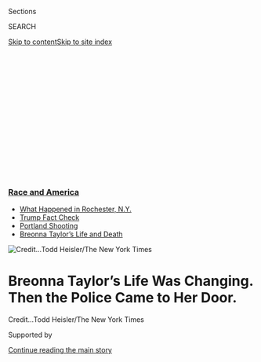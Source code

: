 <div id="app">

<div>

<div>

<div>

<div class="NYTAppHideMasthead css-ikk3s8 e1suatyy0">

<div class="section css-133zg39 e1suatyy2">

<div class="css-eph4ug er09x8g0">

<div class="css-6n7j50">

</div>

<span class="css-1dv1kvn">Sections</span>

<div class="css-10488qs">

<span class="css-1dv1kvn">SEARCH</span>

</div>

[Skip to content](#site-content)[Skip to site
index](#site-index)

</div>

<div class="css-10698na e1huz5gh0">

</div>

</div>

</div>

</div>

<div data-aria-hidden="false">

<div id="site-content" data-role="main">

<div>

<div class="css-1aor85t" style="opacity:0.000000001;z-index:-1;visibility:hidden">

<div class="css-1hqnpie">

<div class="css-epjblv">

<span class="css-17xtcya">[U.S.](/section/us)</span><span class="css-x15j1o">|</span><span class="css-fwqvlz">Breonna
Taylor’s Life Was Changing. Then the Police Came to Her
Door.</span>

</div>

<div class="css-k008qs">

<div class="css-1iwv8en">

<span class="css-18z7m18"></span>

<div>

</div>

</div>

<span class="css-1n6z4y">https://nyti.ms/2DalZBV</span>

<div class="css-1705lsu">

<div class="css-4xjgmj">

<div class="css-4skfbu" data-role="toolbar" data-aria-label="Social Media Share buttons, Save button, and Comments Panel with current comment count" data-testid="share-tools">

  - 
  - 
  - 
  - 
    
    <div class="css-6n7j50">
    
    </div>

  - 
  - 

</div>

</div>

</div>

</div>

</div>

</div>

<div class="css-11qgg8s">

<div class="css-l9svim">

### [<span class="css-pa1jbp"><span class="css-1rxm0ex">Race and</span><span class="css-1rxm0ex"> America</span></span>](https://www.nytimes3xbfgragh.onion/news-event/george-floyd-protests-minneapolis-new-york-los-angeles?name=styln-george-floyd&region=TOP_BANNER&block=storyline_menu_recirc&action=click&pgtype=Article&impression_id=d32e8a40-f28b-11ea-9053-47b0a289f4a9&variant=undefined)

  - <span class="css-ousu42">[What Happened in Rochester,
    N.Y.](https://www.nytimes3xbfgragh.onion/2020/09/04/nyregion/rochester-police-daniel-prude.html?name=styln-george-floyd&region=TOP_BANNER&block=storyline_menu_recirc&action=click&pgtype=Article&impression_id=d32eb150-f28b-11ea-9053-47b0a289f4a9&variant=undefined)</span>
  - <span class="css-ousu42">[Trump Fact
    Check](https://www.nytimes3xbfgragh.onion/2020/09/01/us/politics/trump-fact-check-protests.html?name=styln-george-floyd&region=TOP_BANNER&block=storyline_menu_recirc&action=click&pgtype=Article&impression_id=d32eb151-f28b-11ea-9053-47b0a289f4a9&variant=undefined)</span>
  - <span class="css-ousu42">[Portland
    Shooting](https://www.nytimes3xbfgragh.onion/2020/08/30/us/portland-shooting-explained.html?name=styln-george-floyd&region=TOP_BANNER&block=storyline_menu_recirc&action=click&pgtype=Article&impression_id=d32eb152-f28b-11ea-9053-47b0a289f4a9&variant=undefined)</span>
  - <span class="css-ousu42">[Breonna Taylor’s Life and
    Death](https://www.nytimes3xbfgragh.onion/2020/08/30/us/breonna-taylor-police-killing.html?name=styln-george-floyd&region=TOP_BANNER&block=storyline_menu_recirc&action=click&pgtype=Article&impression_id=d32eb153-f28b-11ea-9053-47b0a289f4a9&variant=undefined)</span>

</div>

</div>

<div id="fullBleedHeaderContent">

<div class="css-9fsmc8">

![<span class="css-cnj6d5 e1z0qqy90" itemprop="copyrightHolder"><span class="css-1ly73wi e1tej78p0">Credit...</span><span><span>Todd
Heisler/The New York
Times</span></span></span>](https://static01.graylady3jvrrxbe.onion/images/2020/08/27/multimedia/00breonna-mural-2/merlin_173282028_07b6e928-6e8b-4cc0-9015-69d648a65c39-articleLarge.jpg?quality=75&auto=webp&disable=upscale)

</div>

<div class="css-1aqq9tq">

<div class="css-1vkm6nb ehdk2mb0">

# Breonna Taylor’s Life Was Changing. Then the Police Came to Her Door.

</div>

</div>

<div class="css-nwzfg5 e1gnum310">

<span class="css-1f9pvn2 us"></span><span class="css-cnj6d5 e1z0qqy90" itemprop="copyrightHolder"><span class="css-1ly73wi e1tej78p0">Credit...</span><span><span>Todd
Heisler/The New York Times</span></span></span>

</div>

<div id="sponsor-wrapper" class="css-1hyfx7x">

<div id="sponsor-slug" class="css-19vbshk">

Supported by

</div>

[Continue reading the main
story](#after-sponsor)

<div id="sponsor" class="ad sponsor-wrapper" style="text-align:center;height:100%;display:block">

</div>

<div id="after-sponsor">

</div>

</div>

<div class="css-1wx1auc e1gnum311">

</div>

</div>

<div class="section meteredContent css-1r7ky0e" name="articleBody" itemprop="articleBody">

<div class="css-1fanzo5 StoryBodyCompanionColumn">

<div class="css-53u6y8">

An ex-boyfriend’s run-ins with the law entangled her even as she tried
to move on. Interviews, documents and jailhouse recordings help explain
how she landed in the middle of a deadly drug raid.

<div class="css-1wlr991">

<div class="css-18e8msd">

<div class="css-2ja7y1 epjyd6m0">

<div class="css-1baulvz">

By <span class="css-1baulvz last-byline" itemprop="name">Rukmini
Callimachi</span>

</div>

</div>

</div>

</div>

-----

</div>

</div>

<div id="breonna-styles" class="section interactive-content interactive-size-scoop css-1fwl6kh" data-id="100000007309170">

<div class="css-17ih8de interactive-body" data-sourceid="100000007309170">

</div>

</div>

<div class="css-1fanzo5 StoryBodyCompanionColumn">

<div class="css-53u6y8">

LOUISVILLE, Ky. — [Breonna
Taylor](https://www.nytimes3xbfgragh.onion/article/breonna-taylor-police.html)
had just done four overnight shifts at the hospital where she worked as
an emergency room technician. To let off some steam, she and her
boyfriend, Kenneth Walker, planned a date night: dinner at a steakhouse,
followed by a movie in bed.

Usually, they headed to his apartment, where he lived alone and she had
left a toothbrush and a flat iron. But that night, they went to the
small unit she shared with her younger sister, who was away on a trip.
It was dark when the couple pulled into the parking lot, then closed the
door to Apartment 4 behind them.

This was the year of big plans for the 26-year-old: Her home was
brimming with the Post-it notes and envelopes on which she wrote her
goals. She had just bought a new car. Next on the list: buying her own
home. And trying to have a baby with Mr. Walker. They had already chosen
a name.

</div>

</div>

<div class="css-1fanzo5 StoryBodyCompanionColumn">

<div class="css-53u6y8">

She fell asleep next to him just after midnight on March 13, the movie
still playing. “The last thing she said was, ‘Turn off the TV,’” he said
in an
interview.

</div>

</div>

<div>

</div>

![<span class="css-cch8ym"><span class="css-1dv1kvn">Credit</span><span class="css-cnj6d5 e1z0qqy90" itemprop="copyrightHolder"><span class="css-1ly73wi e1tej78p0">Credit...</span><span>Erik
Branch for The New York Times/Painting by Jaylin Stewart/Mural by
Braylyn "Resko"
Stewart.</span></span></span>](https://static01.graylady3jvrrxbe.onion/images/2020/09/04/universal/04nytp-breonnapic/04nytp-breonnapic-videoSixteenByNineJumbo1600-v5.jpg)

<div class="css-1fanzo5 StoryBodyCompanionColumn">

<div class="css-53u6y8">

From the parking lot, undercover officers surveilling Ms. Taylor’s
apartment before a drug raid saw only the blue glow of the television.

When they punched in the door with a battering ram, Mr. Walker, fearing
an intruder, reached for his gun and let off one shot, wounding an
officer. He and another officer returned fire, while a third began
blindly shooting through Ms. Taylor’s window and patio door. Bullets
ripped through nearly every room in her apartment, then into two
adjoining ones. They sliced through a soap dish, a chair and a table and
shattered a sliding-glass door.

Ms. Taylor, struck five times, bled out on the floor.

Breonna Taylor has since become an icon, her silhouette a symbol of
police violence and racial injustice. Michelle Obama and [Kamala
Harris](https://www.courier-journal.com/story/news/local/breonna-taylor/2020/08/19/dnc-2020-hillary-clinton-name-drops-breonna-taylor-george-floyd/5613797002/)
spoke her name during their speeches at the Democratic convention. Oprah
Winfrey ceded the [cover of her
magazine](https://www.npr.org/2020/08/01/898099594/oprahs-o-magazine-honors-breonna-taylor-in-historic-cover)
for the first time to feature the young Black woman, and paid for
billboards with her image across Louisville. [Beyoncé called
for](https://www.beyonce.com/image/letter-to-attorney-general-daniel-cameron/)
the three white officers who opened fire to be criminally charged.
N.B.A. stars including LeBron James devoted [postgame
interviews](https://www.cnn.com/2020/07/24/us/nba-breonna-taylor-spt-trnd/index.html)
to keeping her name in the news.

</div>

</div>

<div class="css-1fanzo5 StoryBodyCompanionColumn">

<div class="css-53u6y8">

In Louisville, demonstrators have led nightly protests downtown, where
most government buildings and many businesses are now boarded up. As
outrage mounted, the city fired one of the officers, pushed out the
police chief and passed “Breonna’s Law,” banning “no-knock” warrants,
which allow the police to burst into people’s homes without warning.
Protesters say that is not enough.

Nearly six months after Ms. Taylor’s killing**,** the story of what
happened that night — and what came before and after — remains largely
untold. Unlike the death of George Floyd, which was captured on video as
a white police officer in Minneapolis knelt on his neck, Ms. Taylor’s
final moments remain **** in shadow because no such footage exists.

But a clearer picture of Ms. Taylor’s death and life, of the person
behind the cause, emerged from dozens of interviews with public
officials and people who knew her, as well as a review of over 1,500
pages **** of police records, including evidence logs, transcripts of
jailhouse recordings and surveillance photos. The Louisville Metro
Police Department, **** citing a pending investigation, declined to
answer simple questions about the case or make anyone available for
interviews.

The daughter of a teenage mother and **** a man who has been
incarcerated since she was a child, Ms. Taylor attended college, trained
as an E.M.T. and hoped to become a nurse. But along the way, she
developed a yearslong relationship with a twice-convicted drug dealer
whose trail led the police to her door that fateful
night.

</div>

</div>

<div class="css-a7yk8a e73j0it0">

<div class="css-1xdhyk6 erfvjey0">

<span class="css-1ly73wi e1tej78p0">Image</span>

<div class="css-zjzyr8">

<div data-testid="lazyimage-container" style="height:515.5555555555555px">

</div>

</div>

</div>

<span class="css-16f3y1r e13ogyst0" data-aria-hidden="true">The door to
Breonna Taylor’s home in Louisville, Ky., after it was struck with a
battering
ram.</span><span class="css-cnj6d5 e1z0qqy90" itemprop="copyrightHolder"><span class="css-1ly73wi e1tej78p0">Credit...</span><span>via
Aguiar Law
Firm</span></span>

<div class="css-1xdhyk6 erfvjey0">

<span class="css-1ly73wi e1tej78p0">Image</span>

<div class="css-zjzyr8">

<div data-testid="lazyimage-container" style="height:515.5555555555555px">

</div>

</div>

</div>

<span class="css-16f3y1r e13ogyst0" data-aria-hidden="true">Evidence
gathered at Ms. Taylor’s apartment, where she was fatally shot by the
police.</span><span class="css-cnj6d5 e1z0qqy90" itemprop="copyrightHolder"><span class="css-1ly73wi e1tej78p0">Credit...</span><span>via
Aguiar Law Firm</span></span>

</div>

<div class="css-1fanzo5 StoryBodyCompanionColumn">

<div class="css-53u6y8">

Sloppy surveillance outside her apartment in the hours before the raid
failed to detect that Mr. Walker was there, so the officers expected to
find an unarmed woman alone. A failure to follow their own rules of
engagement and a lack of routine safeguards, like stationing an
ambulance outside, compounded the risks that night.

While the department had gotten court approval for a “no-knock” entry to
search for evidence of drugs or cash from drug trafficking, the orders
were changed before the raid to “knock and announce,” meaning that the
police had to identify themselves.

</div>

</div>

<div class="css-1fanzo5 StoryBodyCompanionColumn">

<div class="css-53u6y8">

The officers have said that they did; Mr. Walker says he did not hear
anything. In interviews with nearly a dozen neighbors, only one person
said he heard the officers shout “Police\!” a single time.

Sam Aguiar, a lawyer representing Ms. Taylor’s family, blames
“catastrophic failures” by the police department for the young woman’s
death. “Breonna Taylor,” he said, “gets shot in her own home, with her
boyfriend doing what’s as American as apple pie, in defending himself
and his woman.”

</div>

</div>

<div class="css-79elbk" data-testid="photoviewer-wrapper">

<div class="css-z3e15g" data-testid="photoviewer-wrapper-hidden">

</div>

<div class="css-1a48zt4 ehw59r15" data-testid="photoviewer-children">

![<span class="css-16f3y1r e13ogyst0" data-aria-hidden="true">One of the
dozens of billboards across Louisville, paid for by Oprah Winfrey, that
calls for the arrest of the officers involved in Ms. Taylor’s
death.</span><span class="css-cnj6d5 e1z0qqy90" itemprop="copyrightHolder"><span class="css-1ly73wi e1tej78p0">Credit...</span><span>Jon
Cherry/Getty
Images</span></span>](https://static01.graylady3jvrrxbe.onion/images/2020/08/27/multimedia/00breonna-billboard/merlin_175626375_2355c94f-0748-488f-baae-1c93779899f2-articleLarge.jpg?quality=75&auto=webp&disable=upscale)

</div>

</div>

<div class="css-1fanzo5 StoryBodyCompanionColumn">

<div class="css-53u6y8">

Ms. Taylor had been focused on her future with Mr. Walker. But her
history with 30-year-old Jamarcus Glover, an on-again off-again
boyfriend who had spent years in prison, was hard to escape, even after
she cut ties with him a month before the raid. When the officers rammed
the door of the apartment, Mr. Walker later explained, he fired his gun
because he feared it was her ex-boyfriend forcing his way in.

Although Ms. Taylor had no criminal record and was never the target of
an inquiry, Mr. Glover’s frequent run-ins with the police entangled her.
She had been interviewed in a murder inquiry, and paid or arranged bail
for him and his associates.

When Mr. Glover called from jail after an earlier arrest in January, she
told him that his brushes **** with the law worried her, according to a
recording; **** each said “I love you” before hanging up. A GPS tracker
the police placed on his car later showed him making **** regular trips
to her apartment complex, and surveillance photos showed her outside a
drug house.

In a series of calls hours after her death, as Mr. Glover **** tried to
make bail, he told another woman that he had left about $14,000 with Ms.
Taylor. “Bre been having all my money,” he claimed. The same afternoon,
he also told an associate he had left money at Ms. Taylor’s home.

</div>

</div>

<div class="css-1fanzo5 StoryBodyCompanionColumn">

<div class="css-53u6y8">

Mr. Aguiar, the lawyer for her family, said that no drugs or cash were
found at her apartment after the raid. Thomas B. Wine, the Jefferson
County prosecutor, countered that the search was called off once the
shooting occurred.

With three investigations underway, including a federal civil rights
inquiry, a full public accounting of the botched raid is not yet
possible. A city on the defensive has withheld some of the most basic
information about the case, roiling public anger. Even as new details of
her ties to the drug dealer have emerged, including the jailhouse
recordings [first reported by The Louisville Courier
Journal](https://www.courier-journal.com/story/news/local/breonna-taylor/2020/08/25/report-details-why-louisville-police-decided-to-forcibly-search-breonna-taylor-home/5593502002/),
city officials have made a point of not excusing the outcome of the
raid. Mayor Greg Fischer said in a
[statement](https://twitter.com/louisvillemayor/status/1298243342128615427):
“Breonna Taylor’s death was a tragedy. Period.”

Christopher 2X, a longtime [community
organizer](https://2xgamechangers.org) whom Ms. Taylor’s family turned
to after her death, said her relationship with Mr. Glover had to be
acknowledged. “You can’t just look away from it and act like it’s not
there,” he said. “My hope is courageous people will say: ‘There it is —
it’s what it is — but was this shooting justified? She should be alive
today.’”

</div>

</div>

<div class="css-79elbk" data-testid="photoviewer-wrapper">

<div class="css-z3e15g" data-testid="photoviewer-wrapper-hidden">

</div>

<div class="css-1a48zt4 ehw59r15" data-testid="photoviewer-children">

<div class="css-1xdhyk6 erfvjey0">

<span class="css-1ly73wi e1tej78p0">Image</span>

<div class="css-zjzyr8">

<div data-testid="lazyimage-container" style="height:290px">

</div>

</div>

</div>

<span class="css-16f3y1r e13ogyst0" data-aria-hidden="true">A sign in
Jefferson Square Park, a focal point of the protests that have taken
place each night in
Louisville.</span><span class="css-cnj6d5 e1z0qqy90" itemprop="copyrightHolder"><span class="css-1ly73wi e1tej78p0">Credit...</span><span>Joshua
Rashaad McFadden for The New York Times</span></span>

</div>

</div>

<div class="css-1fanzo5 StoryBodyCompanionColumn">

<div class="css-53u6y8">

## ‘This Agency Isn’t Really Built for Us’

The fumbled raid that resulted in the young woman’s death was
paradoxically set in motion by an attempt at police reform.

The impetus came in spring 2019, when a
[video](https://www.courier-journal.com/story/news/investigations/2019/04/04/louisville-kentucky-police-stopped-frisked-handcuffed-black-teen-for-wide-turn/3210229002/)
went viral showing a Black teenager being pulled over and handcuffed. He
was his high school’s [homecoming
king](https://www.courier-journal.com/story/news/investigations/2019/04/04/louisville-kentucky-police-stopped-frisked-handcuffed-black-teen-for-wide-turn/3210229002/).
His offense was making a wide turn.

The department would be sued at least three times that year for racial
bias by Black motorists. They included the teenager, who had borrowed
his mother’s car to get a
[slushy](https://www.courier-journal.com/story/news/investigations/2019/04/04/louisville-kentucky-police-stopped-frisked-handcuffed-black-teen-for-wide-turn/3210229002/);
a father and his 9-year-old son, who were boxed in by police cars for
failing to signal; and a man and his caregiver who were stopped for an
obstructed windshield, then told to stand barefoot on the asphalt as the
car was searched.

</div>

</div>

<div class="css-1fanzo5 StoryBodyCompanionColumn">

<div class="css-53u6y8">

In each instance, the police looked for drugs and found none**.**

The week that the video of the teenager was uploaded to YouTube
coincided with a visit to the department by Robin Engel, the director of
the University of Cincinnati [Center](https://www.theiacp.org/research)
for Police Research and Policy. Her research helped shape a model of
policing credited with cutting violent crime in
[Cincinnati](https://www.theiacp.org/sites/default/files/Research%20Center/CPD%20PIVOT%20Goldstein%20Submission.pdf)
and [Las
Vegas](https://www.theiacp.org/sites/default/files/Research%20Center/Crime%20Place%20Networks%20in%20Las%20Vegas%20-%20Police%20Chief%20Magazine.pdf).

</div>

</div>

<div class="css-cfo9c3">

</div>

<div class="css-1fanzo5 StoryBodyCompanionColumn">

<div class="css-53u6y8">

She recalled that the police chief at the time, Steve Conrad, asked her:
How can we do better?

Tensions between the Louisville department and the city’s Black
residents had accrued over decades of heavy-handed policing and
discriminatory practices. A federal consent decree in the 1980s required
the department to hire one Black officer for every two white recruits,
with the goal of raising Black representation on the force to 15
percent. Nearly 40 years later, in a city that is almost
[one-quarter](https://www.census.gov/quickfacts/louisvillejeffersoncountybalancekentucky)
African-American, only 10 percent of the force’s 1,154 officers are
Black, according to a spokeswoman.

“The trauma of it, the reality of it, just set in for so many of us that
this agency isn’t really built for us,” said Charles Booker, a state
representative in Kentucky who is Black.

What Ms. Engel proposed was a departure from traditional practices in
Louisville and other cities. Instead of targeting a large area for
frequent traffic stops or going after specific criminals who are quickly
replaced, focus on
[micro-locations](https://www.theiacp.org/sites/default/files/Research%20Center/RIB-Place-Based-Investigations-to-Disrupt-Crime-Place-Networks%20\(1\)%20\(1\).pdf):
a storefront, a parking lot, a city block. The idea was to identify
spots conducive to crime and adopt remedies, like cutting tall grass in
a neighborhood where felons hide guns, or putting “No Parking” signs
along a street where drug dealers idle in cars.

In December 2019, the Louisville Police created its [Place-Based
Investigations
unit](https://louisville-police.org/Directory.aspx?did=65), and after
analyzing crime statistics, decided to focus on [Elliott
Avenue](https://louisvilleky.gov/sites/default/files/mayors_office/news_images/elliott_ave_project_timeline_2020.pdf),
a street of dilapidated and abandoned houses, according to city records.

Nearly every year since 2014, a timeline provided by the city shows that
at least one killing occurred there, most of them on the 2400 block. In
2014, [a teenage
girl](https://www.wdrb.com/news/teenage-girl-shot-to-death-in-russell-neighborhood/article_f6f75191-dd9e-531c-afb3-a93f4a88a605.html)
was shot multiple times; in 2015, a 49-year-old man was [doused in
lighter
fluid](https://www.wdrb.com/news/police-arrest-suspect-after-man-found-engulfed-in-flames/article_c5437513-0000-59b9-a5f1-ead248db4200.html)
and set on fire; in 2016, a man was [fatally
shot](https://www.wdrb.com/news/crime-reports/lmpd-investigating-fatal-shooting-in-russell-neighborhood/article_097d3cd6-24e9-5038-be8b-80de9425fdb7.html);
in 2018, a homicide victim was found in his home; and in 2019, a
bystander died in a shootout, according to city
[records](https://louisvilleky.gov/sites/default/files/mayors_office/news_images/elliott_ave_project_timeline_2020.pdf).

</div>

</div>

<div class="css-1fanzo5 StoryBodyCompanionColumn">

<div class="css-53u6y8">

The focus on Elliott Avenue dovetailed with an existing city project to
redevelop a swath of the predominantly Black neighborhood with **** over
$30 **** million in federal grants. Since 2017, the city had been
foreclosing on blighted properties to demolish them and make way for new
low-income and affordable housing, according to interviews with city
officials and the
[timeline](https://louisvilleky.gov/sites/default/files/mayors_office/news_images/elliott_ave_project_timeline_2020.pdf)
they provided.

Mr. Aguiar, who has brought a wrongful-death lawsuit on behalf of Ms.
Taylor’s family, has criticized the effort as gentrification run amok —
an attempt to deliver a political win for the mayor, causing the police
to overreach. But community leaders and residents say they welcomed the
investment.

Pointing to a street-side memorial for a shooting victim, the Rev. Paul
Stillwell asked, “Are we not allowed to dream?”

</div>

</div>

<div class="css-79elbk" data-testid="photoviewer-wrapper">

<div class="css-z3e15g" data-testid="photoviewer-wrapper-hidden">

</div>

<div class="css-1a48zt4 ehw59r15" data-testid="photoviewer-children">

<div class="css-1xdhyk6 erfvjey0">

<span class="css-1ly73wi e1tej78p0">Image</span>

<div class="css-zjzyr8">

<div data-testid="lazyimage-container" style="height:290px">

</div>

</div>

</div>

<span class="css-16f3y1r e13ogyst0" data-aria-hidden="true">One of the
“trap houses” where Ms. Taylor’s ex-boyfriend was accused of stashing
drugs and weapons. Surveillance reports put her car at the house
multiple
times.</span><span class="css-cnj6d5 e1z0qqy90" itemprop="copyrightHolder"><span class="css-1ly73wi e1tej78p0">Credit...</span><span>Joshua
Rashaad McFadden for The New York Times</span></span>

</div>

</div>

<div class="css-1fanzo5 StoryBodyCompanionColumn">

<div class="css-53u6y8">

By the end of 2019, the city had taken possession of nearly half of the
vacant buildings and was working to acquire the rest — among them 2424
Elliott, 2425 Elliott, 2426 Elliott and 2427 Elliott. There, according
to court records, Jamarcus Glover and his associates operated a series
of “trap houses,” where they stashed crack cocaine, marijuana and
prescription pills.

An informant sent inside No. 2424 reported that six men were packaging
crack cocaine and passing it to customers through a mail slot in a
security door.

On Dec. 30, days after the new squad was started, police executed search
warrants at Nos. 2424 and 2426 and a house a few blocks away, seizing
eight guns, a surveillance system and 4.9 grams of crack, according to a
police log. Mr. Glover was arrested, along with five others, and soon
released on bail.

</div>

</div>

<div class="css-1fanzo5 StoryBodyCompanionColumn">

<div class="css-53u6y8">

On Jan. 2, Detective Joshua Jaynes of the Place-Based Investigations
unit asked for a camera to be installed overlooking the 2400 block of
Elliott, according to an internal report he signed. Within an hour, it
had captured between 15 and 20 cars briefly stopping in front of No.
2424. “Indicative of narcotics trafficking,” his report says.

At 5:53 p.m., a white Chevrolet Impala pulled up in front of the house,
and Mr. Glover exited. The car was registered to Breonna Taylor, the
report says.

Over the next two months, the new squad surveilled the Elliott addresses
where Mr. Glover operated, and Ms. Taylor’s apartment 10 miles away. A
GPS device the police put on Mr. Glover’s car tracked it to her
apartment complex six times, according to the internal report. And Ms.
Taylor’s new car — a Dodge Charger — was seen at the trap house on
multiple occasions; she was photographed in front of it in
mid-February**.**

<div class="css-79elbk" data-testid="photoviewer-wrapper">

<div class="css-z3e15g" data-testid="photoviewer-wrapper-hidden">

</div>

<div class="css-1a48zt4 ehw59r15" data-testid="photoviewer-children">

<div class="css-zgakxe erfvjey0">

<span class="css-1ly73wi e1tej78p0">Image</span>

<div class="css-zjzyr8">

<div data-testid="lazyimage-container" style="height:512.8298086606243px">

</div>

</div>

</div>

<span class="css-16f3y1r e13ogyst0" data-aria-hidden="true">Ms. Taylor
had an on-again off-again relationship with Jamarcus Glover, a convicted
drug dealer who listed her apartment as his address and used it to
receive packages.</span>

</div>

</div>

The evidence collected on the Elliott houses was extensive, according to
an application for a warrant to search the premises. And it appears to
have been accurate: The same March night as the raid on Ms. Taylor’s
apartment, the police struck No. 2424, where they found a table covered
in drugs packaged for sale, including a plastic sachet containing
cocaine and fentanyl, police logs and a laboratory report show.

But the information the police had compiled to suggest that Ms. Taylor’s
apartment was used in the operation was thinner.

State and federal officials are investigating whether detectives had
enough evidence to tie Ms. Taylor to Mr. Glover when they sought the
warrant to search her apartment. Mr. Aguiar has argued that the police
did not have adequate justification for the raid, and both he and [the
A.C.L.U.](https://www.whas11.com/article/news/local/no-knock-warrants-eliminate-aclu-ky/417-768ce3ae-dab8-4030-9fc6-bc271fe0a6f0)
have objected to the use of a no-knock warrant.

</div>

</div>

<div class="css-1fanzo5 StoryBodyCompanionColumn">

<div class="css-53u6y8">

That type of warrant is typically used in narcotics investigations when
the police need the element of surprise to disrupt criminal activity and
prohibit suspects from destroying evidence, said Walter P. Signorelli,
former head of narcotics at the New York Police Department and author of
[a book on criminal
law](https://www.amazon.com/Criminal-Procedure-Evidence-Walter-Signorelli/dp/1439854491).
It **** is also considered [high
risk](https://www.nytimes3xbfgragh.onion/interactive/2017/03/18/us/forced-entry-warrant-drug-raid.html);
multiple jurisdictions across the country banned such warrants after
innocent people were mistakenly killed in raids.

Judge Mary Shaw, who signed the order, said she had “asked needed
questions of the officer, reviewed the affidavits prepared for each
warrant and subsequently made the probable-cause determination required
of me by law.”

The warrant cited five pieces of information establishing what the
police said was probable cause: Mr. Glover’s car making repeated trips
between the trap house and Ms. Taylor’s home; her car’s appearance in
front of 2424 Elliott on multiple occasions; surveillance footage of him
leaving her apartment with a package in mid-January; a postal
inspector’s confirmation that Mr. Glover used her address to receive
parcels; and database searches indicating that as of late February, he
listed her apartment as his home
address.

</div>

</div>

<div class="css-79elbk" data-testid="photoviewer-wrapper">

<div class="css-z3e15g" data-testid="photoviewer-wrapper-hidden">

</div>

<div class="css-1a48zt4 ehw59r15" data-testid="photoviewer-children">

<div class="css-1xdhyk6 erfvjey0">

<span class="css-1ly73wi e1tej78p0">Image</span>

<div class="css-zjzyr8">

<div data-testid="lazyimage-container" style="height:304.1777777777778px">

</div>

</div>

</div>

<span class="css-16f3y1r e13ogyst0" data-aria-hidden="true">Footage of
Ms. Taylor’s Dodge Charger outside the trap house. Mr. Glover is seen
going in and out of the house, while Ms. Taylor briefly appears at the
passenger side of her car, according to the
police.</span><span class="css-cnj6d5 e1z0qqy90" itemprop="copyrightHolder"><span class="css-1ly73wi e1tej78p0">Credit...</span><span>LMPD</span></span>

</div>

</div>

<div class="css-1fanzo5 StoryBodyCompanionColumn">

<div class="css-53u6y8">

But since Ms. Taylor’s death, what has emerged in bank statements,
cellphone records, bail paperwork, audio recordings of police
interrogations and other documents is a trail of evidence pointing to a
complicated liaison between her and Mr. Glover, dating back to 2016.

Mr. Aguiar **** said in a statement last week that the police department
had gone to “great lengths after Breonna died and this case received
national scrutiny to dig up all of her past.”

But the lawyer also
[apologized](https://www.courier-journal.com/story/news/local/breonna-taylor/2020/08/25/report-details-why-louisville-police-decided-to-forcibly-search-breonna-taylor-home/5593502002/)
to the public for having previously understated the extent of her
relationship with the drug dealer, saying he had been unaware of the
jailhouse recordings.

</div>

</div>

<div class="css-1fanzo5 StoryBodyCompanionColumn">

<div class="css-53u6y8">

Court records show that Mr. Glover was convicted of selling cocaine and
spent years in prison, starting in 2008 in his home state of
Mississippi, where he was handed a 17-year sentence. In 2014, after
moving to Kentucky, he was convicted of a second drug offense. He began
dating Ms. Taylor in 2016, according to a statement he gave the police.

That December, a favor he asked of her — renting a car and lending it to
him — ensnared her in a murder inquiry. A man was found slumped over the
wheel, eight bullets riddling his body. Inside the car were three
baggies of drugs and Ms. Taylor’s rental contract, court records show.

Mr. Glover told officers he had given the keys to a man he knew as
“Rambo,” who said he had to run an errand. The **** internal police
report **** states that the victim was the brother of an associate of
Mr. Glover, who had been arrested alongside the drug dealer numerous
times. A [suspect in the
shooting](https://www.courier-journal.com/story/news/crime/2017/02/01/louisville-man-arrested-murder-drug-charges/97329308/)
was charged nearly two months later.

Investigators noted that they believed Ms. Taylor had no knowledge of
the killing. But they wondered whether she was involved in Mr. Glover’s
drug operation, according to a recording of a detective questioning
them.

“Are you all into the game?” the detective, Yolanda Baker, asked the
couple at Ms. Taylor’s apartment. When Mr. Glover demurred, she pressed,
“So how are you getting all these little fine things you’ve got on?”

In the years that followed, as Mr. Glover was in and out of jail on drug
charges, Ms. Taylor paid at least $7,500 in bail for him and an
associate in 2017 and 2019, according to bond paperwork.

At the start of this year, Mr. Glover was detained again, held at the
Louisville Metro Department of Corrections jail. He phoned her, one of
48 jailhouse calls to her cellphone from him and other prisoners in the
last four years, according to the report. His tone in the Jan. 3 call
was demanding. “I was sleeping. I am so sorry,” she responded, according
to a recording.

</div>

</div>

<div class="css-1fanzo5 StoryBodyCompanionColumn">

<div class="css-53u6y8">

He told her whom to contact to arrange his bail, and added that after he
was released, he would “come get me some rest in your bed.”

“When you around, I stress more,” she told him. “Because I just always
be worried about you,” she said, “with the police.”

</div>

</div>

![<span class="css-16f3y1r e13ogyst0">Flashes indicate where audio
excerpt has been condensed for clarity and
language.</span><span class="css-cch8ym"><span class="css-1dv1kvn">Credit</span><span class="css-cnj6d5 e1z0qqy90" itemprop="copyrightHolder"><span class="css-1ly73wi e1tej78p0">Credit...</span><span>The
New York
Times</span></span></span>](https://static01.graylady3jvrrxbe.onion/images/2020/09/28/video/28vid-audio-breonna-taylor/28vid-audio-breonna-taylor-videoSixteenByNineJumbo1600.jpg)

<div class="css-1fanzo5 StoryBodyCompanionColumn">

<div class="css-53u6y8">

Later that month, Mr. Glover opened a Chase bank account, listing her
apartment as his home address. He then made three Zelle transfers to her
phone for $150, $200 and then $225.

In recorded jailhouse calls, he complained to a friend that the police
saw the transactions as suspicious when they were only meant to
reimburse Ms. Taylor for paying his cellphone bill. The police later
retrieved an AT\&T payment reminder from Mr. Glover’s phone: “Your
online bill is ready, BREONNA,” it said.

Hours after the raid and Ms. Taylor’s death, he claimed during a
recorded jailhouse call to another girlfriend that Ms. Taylor had been
holding thousands of dollars for him. On the call, Kiera Bradley, with
whom he has a daughter, asked where to find bail money.

“Bre had, like, eight grand,” he said.

“Bre had eight grand of your money?” Ms. Bradley responded, her voice
rising.

</div>

</div>

<div class="css-1fanzo5 StoryBodyCompanionColumn">

<div class="css-53u6y8">

“Yeah,” he said. When another man joined the call, he added: “She had
the eight I gave her the other day, and she picked up another six.”
Later, he said, “Don’t take it wrong, but that Bre been having all my
money.”

</div>

</div>

![<span class="css-16f3y1r e13ogyst0">Flashes indicate where audio
excerpt has been condensed for clarity and
language.</span><span class="css-cch8ym"><span class="css-1dv1kvn">Credit</span><span class="css-cnj6d5 e1z0qqy90" itemprop="copyrightHolder"><span class="css-1ly73wi e1tej78p0">Credit...</span><span>The
New York
Times</span></span></span>](https://static01.graylady3jvrrxbe.onion/images/2020/09/28/video/28vid-audio-breonna-taylor/28vid-audio-breonna-taylor-videoSixteenByNineJumbo1600.jpg)

<div class="css-1fanzo5 StoryBodyCompanionColumn">

<div class="css-53u6y8">

His claim could not be verified, though he also told another associate
there was money at Ms. Taylor’s home. “It was there, it was there, it
was there,” he said in a recorded call that day.

Mr. Glover, who had become a fugitive, was arrested on Thursday in
possession of drugs, according to a charging document. He told [The
Courier
Journal](https://www.courier-journal.com/story/news/local/breonna-taylor/2020/08/27/breonna-taylor-had-no-ties-drugs-ex-boyfriend-says/5641151002/)
that Ms. Taylor had no involvement in the drug trade. “The police are
trying to make it out to be my fault and turning the whole community out
here, making it look like I brought this to Breonna’s door,” he
said.

</div>

</div>

<div class="css-79elbk" data-testid="photoviewer-wrapper">

<div class="css-z3e15g" data-testid="photoviewer-wrapper-hidden">

</div>

<div class="css-1a48zt4 ehw59r15" data-testid="photoviewer-children">

<div class="css-1xdhyk6 erfvjey0">

<span class="css-1ly73wi e1tej78p0">Image</span>

<div class="css-zjzyr8">

<div data-testid="lazyimage-container" style="height:257.77777777777777px">

</div>

</div>

</div>

<span class="css-16f3y1r e13ogyst0" data-aria-hidden="true">A portrait
of Ms. Taylor at a Black Lives Matter protest in Portland,
Ore.</span><span class="css-cnj6d5 e1z0qqy90" itemprop="copyrightHolder"><span class="css-1ly73wi e1tej78p0">Credit...</span><span>Nathan
Howard/Getty Images</span></span>

</div>

</div>

<div class="css-1fanzo5 StoryBodyCompanionColumn">

<div class="css-53u6y8">

## ‘She Was “Extra”’

In the terabytes of call logs, surveillance tapes, database searches and
other evidence detailing her connection to Mr. Glover, the Louisville
police appeared to miss the new arc that the young woman’s life had
taken, an oversight that would have calamitous consequences.

“Breonna was a woman who was figuring everything out in her life, who
had turned a corner,” said Mr. Aguiar, the lawyer. “Breonna was starting
to live her best life.”

</div>

</div>

<div class="css-1fanzo5 StoryBodyCompanionColumn">

<div class="css-53u6y8">

Ms. Taylor was born in Grand Rapids, Mich., to a 16-year-old single
mother. Her father, Everett Taylor, has been in prison since she was a
child, the lawyer said. He was convicted of murder when she was 6, after
shooting a man who had failed to pay for a rock of crack cocaine, court
records show.

Family and friends describe the mother and daughter as close. “She was a
better version of me,” said her mother, Tamika Palmer, a dialysis
technician. “Full of life. Easy to love.”

As a girl, Ms. Taylor was considered by other parents to be the
responsible one among their daughters’ friends. She woke them up to get
to school on time after sleepovers, practiced mock interviews for an
after-school job in ninth grade in Louisville, where her family had
moved, and tried to dream
big.

</div>

</div>

<div class="css-1h0maa8 e73j0it0">

<div class="css-1xdhyk6 erfvjey0">

<span class="css-1ly73wi e1tej78p0">Image</span>

<div class="css-zjzyr8">

<div data-testid="lazyimage-container" style="height:685.5791962174942px">

</div>

</div>

</div>

<span class="css-16f3y1r e13ogyst0" data-aria-hidden="true">Ms. Taylor
was raised by a single mother, Tamika Palmer,
left.</span><span class="css-cnj6d5 e1z0qqy90" itemprop="copyrightHolder"><span class="css-1ly73wi e1tej78p0">Credit...</span><span>via
Bianca
Austin</span></span>

<div class="css-1xdhyk6 erfvjey0">

<span class="css-1ly73wi e1tej78p0">Image</span>

<div class="css-zjzyr8">

<div data-testid="lazyimage-container" style="height:685.5791962174942px">

</div>

</div>

</div>

<span class="css-16f3y1r e13ogyst0" data-aria-hidden="true">“She was a
better version of me,” Ms. Palmer
said.</span><span class="css-cnj6d5 e1z0qqy90" itemprop="copyrightHolder"><span class="css-1ly73wi e1tej78p0">Credit...</span><span>via
Bianca Austin</span></span>

</div>

<div class="css-1fanzo5 StoryBodyCompanionColumn">

<div class="css-53u6y8">

“Graduating this year on time is so important to me because I will be
the first in my family to accomplish this,” she wrote in her scrapbook
during her senior year, next to a photo of herself in a cap and gown. “I
want to be the one who finally breaks the cycle of my family’s
educational history. I want to be the one to finally make a difference.”

She enrolled at the University of Kentucky and a year later, in 2012,
began a banter on Twitter with Mr. Walker, then a student at a
university two and a half hours away. He was 20, she was 19. The
flirtatious tweets grew into a friendship, and then a romance four years
later, according to his account.

“I kept on telling her, I don’t want to be friends no more,” he recalled
in an interview. “But I’m a Gemini, and she was also a Gemini. So, you
know, some days it was, ‘Yeah let’s, let’s get married and have a kid,’
and another day it’s like, “No, let’s be single and live carefree
lives.”

</div>

</div>

<div class="css-1fanzo5 StoryBodyCompanionColumn">

<div class="css-53u6y8">

They began dating in the summer of 2016, he said. But a few months
later, she started seeing Mr. Glover. For nearly four years — until
weeks before her death — she went back and forth between the two men,
Mr. Walker told the police.

Her family and friends are effusive about Mr. Walker, a former warehouse
worker for Coca-Cola, describing him as “good for her” and “a man who
treated her right.” None of them would discuss Mr.
Glover.

</div>

</div>

<div class="css-1h0maa8 e73j0it0">

<div class="css-1xdhyk6 erfvjey0">

<span class="css-1ly73wi e1tej78p0">Image</span>

<div class="css-zjzyr8">

<div data-testid="lazyimage-container" style="height:686.9777777777778px">

</div>

</div>

</div>

<span class="css-16f3y1r e13ogyst0" data-aria-hidden="true">Ms. Taylor’s
boyfriend Kenneth Walker was with her on the night she
died.</span><span class="css-cnj6d5 e1z0qqy90" itemprop="copyrightHolder"><span class="css-1ly73wi e1tej78p0">Credit...</span><span>via</span></span>

<div class="css-1xdhyk6 erfvjey0">

<span class="css-1ly73wi e1tej78p0">Image</span>

<div class="css-zjzyr8">

<div data-testid="lazyimage-container" style="height:686.9777777777778px">

</div>

</div>

</div>

<span class="css-16f3y1r e13ogyst0" data-aria-hidden="true">Fearing an
intruder, Mr. Walker shot at the officers as they entered the apartment,
injuring one of
them.</span><span class="css-cnj6d5 e1z0qqy90" itemprop="copyrightHolder"><span class="css-1ly73wi e1tej78p0">Credit...</span><span>via</span></span>

</div>

<div class="css-1fanzo5 StoryBodyCompanionColumn">

<div class="css-53u6y8">

Her social media posts and Mr. Glover’s, combined with court and police
records, suggest he came into her life at a low point: She had dropped
out of college and become an E.M.T., but she quit after a year,
discouraged by the 16-hour shifts and low pay.

At times, she struggled to afford groceries, she said in one
[tweet](https://twitter.com/PrettyN_Paidd/status/1205144818101473280).
In another she wrote: “I pray 2018 is a better year for me financially.
I mean by the grace of God, I always made sure my bills were covered but
it’s been a long struggle & I’m over it.”

</div>

</div>

<div class="css-cfo9c3">

</div>

<div class="css-1fanzo5 StoryBodyCompanionColumn">

<div class="css-53u6y8">

Around that time, her younger sister, Juniyah, moved in with her. Ms.
Taylor was intent on setting a good example for her and for an infant
goddaughter who began spending several nights a week at their home,
according to Mr. Aguiar.

</div>

</div>

<div class="css-1fanzo5 StoryBodyCompanionColumn">

<div class="css-53u6y8">

“These two beautiful little girls right here are my world,” she wrote in
her scrapbook. “They look up to me, so when they’re around it’s almost
like I become an entire new person. I know they’re watching my every
move, so I make sure I don’t do anything wrong.”

Those who knew her describe her as loving and fun — she adored fast cars
and hot sauce. Her friends joked that she would put it on pancakes. “It
was the Bre way,” said her cousin Preonia Flakes. “She was ‘extra’ and
we loved
her.”

</div>

</div>

<div class="css-79elbk" data-testid="photoviewer-wrapper">

<div class="css-z3e15g" data-testid="photoviewer-wrapper-hidden">

</div>

<div class="css-1a48zt4 ehw59r15" data-testid="photoviewer-children">

<div class="css-1xdhyk6 erfvjey0">

<span class="css-1ly73wi e1tej78p0">Image</span>

<div class="css-zjzyr8">

<div data-testid="lazyimage-container" style="height:415.66666666666663px">

</div>

</div>

</div>

<span class="css-16f3y1r e13ogyst0" data-aria-hidden="true">A collage
from the scrapbook Ms. Taylor
kept.</span><span class="css-cnj6d5 e1z0qqy90" itemprop="copyrightHolder"><span class="css-1ly73wi e1tej78p0">Credit...</span><span>via
Aguiar Law Firm</span></span>

</div>

</div>

<div class="css-1fanzo5 StoryBodyCompanionColumn">

<div class="css-53u6y8">

She had long been interested in medicine. As a girl, she asked
permission to prick her grandmother’s finger to test her insulin level,
her mother recalled. At 23, she became a patient care assistant at
Frazier Rehabilitation Institute, part of the University of Louisville
Health hospital, tending to people recovering from traumatic injuries,
said Jessica Jackson, a co-worker who led her orientation.

On her first day, and nearly every day after, Ms. Taylor showed up 20
minutes early, forcing Ms. Jackson — who had been written up for
tardiness — to start arriving on time. “She was a go-getter,” Ms.
Jackson said.

At home, Ms. Taylor began writing goals on every scrap of paper — junk
mail, napkins, envelopes — her mother said. “She would just make these
bullet points. ‘I want to have this done by this time,’” she recalled.

And among friends and family, Ms. Taylor became a motivator. She told
Ms. Jackson that she wanted to get her nursing degree, and helped her
friend, who had already done the coursework, study for the boards.

</div>

</div>

<div class="css-1fanzo5 StoryBodyCompanionColumn">

<div class="css-53u6y8">

One day, Ms. Taylor sent her friend a screenshot of a [saving
system](https://www.dailymail.co.uk/femail/article-7846813/Envelope-help-save-extra-5-050-end-2020.html)
she had seen on Facebook, involving numbered envelopes that guide how
much money to set aside each week. In a year, you could save enough for
a down payment on a car, Ms. Jackson explained.

In January, Ms. Taylor drove home her brand-new Dodge Charger: sleek and
jet-black, with an engine that made a loud growl. “2020 deff gonna be my
year WATCH\!” she
[tweeted](https://twitter.com/PrettyN_Paidd/status/1192024507676078080).

In mid-February, she finally ended her relationship with Mr. Glover and
committed to Mr. Walker, her family’s lawyer said. Among her last
[tweets](https://twitter.com/PrettyN_Paidd/status/1231786160051060737)
was a message about setting a good example: “Gotta watch how you let men
treat/deal with you especially when you got lil sisters/cousins looking
up to
ya\!\!”

</div>

</div>

<div class="css-79elbk" data-testid="photoviewer-wrapper">

<div class="css-z3e15g" data-testid="photoviewer-wrapper-hidden">

</div>

<div class="css-1a48zt4 ehw59r15" data-testid="photoviewer-children">

<div class="css-1xdhyk6 erfvjey0">

<span class="css-1ly73wi e1tej78p0">Image</span>

<div class="css-zjzyr8">

<div data-testid="lazyimage-container" style="height:257.77777777777777px">

</div>

</div>

</div>

<span class="css-16f3y1r e13ogyst0" data-aria-hidden="true">Ms. Taylor’s
photo was was projected onto a statue of Robert E. Lee, the Confederate
general, in Richmond,
Va.</span><span class="css-cnj6d5 e1z0qqy90" itemprop="copyrightHolder"><span class="css-1ly73wi e1tej78p0">Credit...</span><span>Jim
Lo Scalzo/EPA, via Shutterstock</span></span>

</div>

</div>

<div class="css-1fanzo5 StoryBodyCompanionColumn">

<div class="css-53u6y8">

## ‘Who Is It? Who Is It?’

The night of the March raid, the plainclothes narcotics officers staking
out the young woman’s apartment on Springfield Drive did one last
drive-by at about midnight. Sgt. Jonathan Mattingly said that he and
Detective Mike Campbell drove along the front of the apartment complex
and took note of the blue light emanating from the TV in Ms. Taylor’s
bedroom, according to his statement to investigators.

Though they had been assigned to be the “eyes” on the apartment
buildings, they had failed to notice that she was not alone when her car
pulled in a few hours earlier, according to [police
statements](https://www.nbcnews.com/video/new-audio-of-police-officer-sheds-light-on-police-investigation-into-breonna-taylor-s-death-86779973611)
and court motions.

They did not see Mr. Walker getting out with Ms. Taylor. They missed the
couple, returning from their dinner at Texas Roadhouse, entering
Apartment 4, the door decorated with vibrant letters: H, O, M and E.

</div>

</div>

<div class="css-1fanzo5 StoryBodyCompanionColumn">

<div class="css-53u6y8">

They had the apartment to themselves: Her sister was in California, and
her goddaughter was with relatives. Ms. Taylor now worked the overnight
shift in the [emergency
room](https://www.springvalleyfuneral.net/obituaries/Breonna-Taylor?obId=12420734)
of University of Louisville Health’s Jewish Hospital East. She was
expecting an 11 p.m. phone call, requesting her to come in, Mr. Walker
later told police. When the call didn’t come, she baked cookies, they
played Uno and then they curled up to watch “Freedom Writers,” in which
Hilary Swank plays a teacher in a racially divided district.

“It was more like the movie was watching us than we were watching it,”
Mr. Walker recalled.

In a pre-operation briefing before the raid, Sergeant Mattingly was told
that she was home alone. “They said they did not believe she had
children or animals but they weren’t sure,” he later
[told](https://www.nbcnews.com/video/new-audio-of-police-officer-sheds-light-on-police-investigation-into-breonna-taylor-s-death-86779973611)
investigators. “Said she should be there alone because they knew where
their target was,” he said, referring to Mr. Glover. “And I guess they
thought he was her only boyfriend or acquaintance.”

Around the same time that the two undercover officers were doing their
last drive-by of her apartment, a team of officers was executing three
search warrants on Elliott Avenue. Five “no-knock” warrants had been
signed by a judge that afternoon seeking evidence of drug trafficking by
Mr. Glover and his associates.

In executing the warrants on Elliott Avenue, the police spared no
resources: More than 60 officers flooded the street. They included a
militarized SWAT unit, multiple lieutenants and sergeants and several
ambulance crews, according to the lawsuit filed by Ms. Taylor’s family.

The swarm of officers beat down the doors at 2424, 2425 and 2426 Elliott
without incident, recovering large quantities of crack and Fentanyl
pills in a bag hidden in a tree, as well as cash, digital scales and
guns. They also found signs of attempts to get rid of evidence: cocaine
flushed in the toilet, according to police evidence logs and summaries.
Mr. Glover and four others were arrested and taken to jail.

</div>

</div>

<div class="css-79elbk" data-testid="photoviewer-wrapper">

<div class="css-z3e15g" data-testid="photoviewer-wrapper-hidden">

</div>

<div class="css-1a48zt4 ehw59r15" data-testid="photoviewer-children">

<div class="css-1xdhyk6 erfvjey0">

<span class="css-1ly73wi e1tej78p0">Image</span>

<div class="css-zjzyr8">

<div data-testid="lazyimage-container" style="height:290px">

</div>

</div>

</div>

<span class="css-16f3y1r e13ogyst0" data-aria-hidden="true">Ms. Taylor’s
home was raided as part of a sweep that also included three trap houses
tied to Mr. Glover, her
ex-boyfriend.</span><span class="css-cnj6d5 e1z0qqy90" itemprop="copyrightHolder"><span class="css-1ly73wi e1tej78p0">Credit...</span><span>Joshua
Rashaad McFadden for The New York Times</span></span>

</div>

</div>

<div class="css-1fanzo5 StoryBodyCompanionColumn">

<div class="css-53u6y8">

By contrast, the crew poised outside Ms. Taylor’s apartment with a
battering ram was smaller and less equipped, with eight or 10 officers,
according to the conflicting accounts of the police department and the
family’s lawyer. They were undercover, not using body cameras, and
wearing tactical vests, not the elaborate protective gear worn by the
SWAT team. An ambulance on standby outside was told to leave about an
hour before the raid, counter to standard practice.

</div>

</div>

<div class="css-1fanzo5 StoryBodyCompanionColumn">

<div class="css-53u6y8">

Although the warrant for Ms. Taylor’s house had been approved as a
“no-knock,” the officers were instructed at the briefing that they
should do a “knock-and-announce” — knock first, then identify themselves
as the police and give Ms. Taylor a chance to come to the door —
according to Sergeant Mattingly.

A little after 12:35 a.m., the officers lined up in the breezeway.
Sergeant Mattingly was closest to the apartment door. Detective Myles
Cosgrove was next to him, and farther back were Detective Brett
Hankison, Lt. Shawn Hoover and others.

Apartment 4 sits in a complex of two-bedroom units covered in beige
vinyl siding. Ms. Taylor’s 950-square-foot apartment was on the ground
level, and a floor-to-ceiling sliding-glass door gave way to her patio,
which faced the parking lot. Blinds covered the door and the window.

“When we all got up in line, I knocked on the door,” Sergeant Mattingly
told investigators. “Our intent was to give her plenty of time to come
to the door because we said she was probably there alone,” he said.
“Banged. No response. Banged on it again. No response. At that point
we started announcing ourself, ‘Police, please come to the door\!’”

On the other side of the locked door was a 25- to 30-foot hallway,
cutting through the living room, passing her sister’s empty bedroom and
ending at the door to Ms. Taylor’s
bedroom.

</div>

</div>

<div class="css-79elbk" data-testid="photoviewer-wrapper">

<div class="css-z3e15g" data-testid="photoviewer-wrapper-hidden">

</div>

<div class="css-1a48zt4 ehw59r15" data-testid="photoviewer-children">

<div class="css-1xdhyk6 erfvjey0">

<span class="css-1ly73wi e1tej78p0">Image</span>

<div class="css-zjzyr8">

<div data-testid="lazyimage-container" style="height:217.82222222222222px">

</div>

</div>

</div>

<span class="css-16f3y1r e13ogyst0" data-aria-hidden="true">Three
officers fired their guns during the raid: from left, Jonathan
Mattingly, Brett Hankison and Myles Cosgrove. Ms. Taylor’s boyfriend had
shot Sergeant Mattingly in the femoral
artery.</span><span class="css-cnj6d5 e1z0qqy90" itemprop="copyrightHolder"><span class="css-1ly73wi e1tej78p0">Credit...</span><span>Louisville
Metro Police Department</span></span>

</div>

</div>

<div class="css-1fanzo5 StoryBodyCompanionColumn">

<div class="css-53u6y8">

The loud banging jarred her awake. “It scared her to death,” Mr. Walker
said in his
[statement](https://www.nbcnews.com/video/new-audio-of-breonna-taylor-s-boyfriend-sheds-light-on-police-investigation-into-her-death-87241797969)
to the investigators. “First thing she said was, ‘Who is it?’ No
response,” he recounted. “Another knock at the door. She’s like, ‘Who is
it?’ Loud at the top of her lungs. No response.”

</div>

</div>

<div class="css-1fanzo5 StoryBodyCompanionColumn">

<div class="css-53u6y8">

They jumped out of bed and rushed to get dressed. In the confusion, Mr.
Walker put on his girlfriend’s pants.

The knocking continued. Mr. Walker, a licensed gun owner who said he’d
never discharged his weapon outside a firing range, grabbed his
9-millimeter Glock.

They left the bedroom and crept down the hallway toward the front door,
which vibrated with each booming knock. “She’s yelling at the top of her
lungs and I am, too, at this point, ‘Who is it?’ No answer, no response,
no anything,” he said.

Among the officers outside her door were men who had been trained by
David James, the city council president. During his 19-year career as a
police officer, he had instructed recruits at the local training academy
about “dynamic entry.” Especially when executing a warrant at night, he
said, he told them to yell “police” at the top of their lungs,
specifically so that occupants would not mistake them for an intruder.

“So everyone can hear,” he added. “Neighbors. People down the street.”

By nearly all accounts, that did not happen at Apartment 4.

Almost a dozen neighbors interviewed for this article said that they
never heard the police calling out, including Clifford Tudor, who had
stepped outside to smoke a cigarette. Only one person, a truck driver
coming off his shift, said he heard the officers shouting. Aaron Julue
Sarpee had left his 2-year-old in the care of the woman living directly
above Ms. Taylor. Before the police lined up, he had run upstairs and
picked up his sleeping toddler. He had just stepped out onto the
exterior staircase when he saw the officers.

</div>

</div>

<div class="css-79elbk" data-testid="photoviewer-wrapper">

<div class="css-z3e15g" data-testid="photoviewer-wrapper-hidden">

</div>

<div class="css-1a48zt4 ehw59r15" data-testid="photoviewer-children">

<div class="css-1xdhyk6 erfvjey0">

<span class="css-1ly73wi e1tej78p0">Image</span>

<div class="css-zjzyr8">

<div data-testid="lazyimage-container" style="height:290px">

</div>

</div>

</div>

<span class="css-16f3y1r e13ogyst0" data-aria-hidden="true">Aaron Julue
Sarpee, who was at the apartment complex the night of the raid, said the
police announced themselves only
once.</span><span class="css-cnj6d5 e1z0qqy90" itemprop="copyrightHolder"><span class="css-1ly73wi e1tej78p0">Credit...</span><span>Joshua
Rashaad McFadden for The New York Times</span></span>

</div>

</div>

<div class="css-1fanzo5 StoryBodyCompanionColumn">

<div class="css-53u6y8">

Before they ordered him to go back inside, Mr. Sarpee said, he heard at
least three loud bangs as they knocked on Ms. Taylor’s door, and heard
one or more officers scream “Police\!” — a single time. He is emphatic
that they said it only once.

Mr. Wine, the county prosecutor, said both the police version and Mr.
Walker’s account of events could be correct: Through the door, he
suggested, the police and the couple inside did not hear each other.

Because Mr. Walker said he did not realize who was at the door, he made
a tragic assumption: The apartment was being broken into — and not just
by anyone. He thought it was Ms. Taylor’s ex-boyfriend, he later told
the police.

“We’ve been on and off together, whatever, for like, seven years,” he
said. “So there was a guy that she was messing with, or whatever,
throughout that time, you know. And he popped up over there once before
while I was there, like, a couple months ago,” he explained. “So that’s
what I thought was going on.”

Sergeant Mattingly said that as soon as the door was punched in and he
cleared the threshold, he could see to the end of the long hallway.
There, in silhouette, he saw a male and a female figure. The man’s hands
were stretched out, holding an object.

“As we’re coming to the door, the door, like, comes off the hinges,” Mr.
Walker said. “It’s like an explosion.” He went on: They were scared. He
thought someone was breaking in. He was trying to protect his
girlfriend. “So, boom, one shot. Then all of a sudden there’s a whole
lot of shots,” he said. “I just hear her screaming.”

Kentucky law is clear: Under the
[stand-your-ground](https://www.ncsl.org/research/civil-and-criminal-justice/self-defense-and-stand-your-ground.aspx)
statute, citizens can use deadly force against an intruder inside their
own home. But like numerous other jurisdictions, Kentucky also has a
statute protecting police officers who use deadly force in self-defense.

</div>

</div>

<div class="css-1fanzo5 StoryBodyCompanionColumn">

<div class="css-53u6y8">

Sometime between 12:41 and 12:42 a.m. according to call logs, the rights
guaranteed by those statutes clashed.

“As soon as the shot hit, I could feel the heat in my leg,” Sergeant
Mattingly recounted in his statement. “And so I just returned fire,” he
said, adding that he shot at least four rounds immediately, and another
two soon after. Behind him, Detective Cosgrove also returned fire into
the hallway, according to police statements.

The bullet tore through the sergeant’s thigh, piercing the femoral
artery. He scooted out onto the breezeway, then stumbled into the
parking lot, where he collapsed, he recalled.

Meanwhile, a barrage of bullets ripped into the apartment from another
direction. Detective Hankison had left the formation near the door, run
into the parking lot and begun firing through the covered patio door and
window, according to police records.

Unlike the two officers standing in the doorway, the 44-year-old
detective probably has no self-defense claim, several local officials
said. The bullets he shot from the parking lot tore diagonally through
Ms. Taylor’s apartment and into Apartment 3 directly behind it, where a
pregnant woman and a 5-year-old were sleeping.

His behavior was reckless, the department concluded, because he shot 10
rounds blindly, and it was not directed against someone who posed an
immediate threat. He was fired in June. “I find your conduct to be a
shock to the conscience,” the interim police chief said in a termination
[letter](https://www.facebookcorewwwi.onion/LMPD.ky/photos/pcb.10158939624887269/10158939619232269/).

In nearly two decades with the department, Detective Hankison had
received multiple complaints of excessive use of force as well as sexual
misconduct, according to portions of his personnel file obtained by The
Times. Most of the complaints appear to have been dismissed or not
considered credible.

</div>

</div>

<div class="css-1fanzo5 StoryBodyCompanionColumn">

<div class="css-53u6y8">

One record showed he was reprimanded at least three times: for
improperly charging a man with having a concealed weapon in 2005; for
trying to extract crack cocaine from a suspect’s mouth and failing to
call an ambulance; and for causing a car wreck in 2016 that fractured
the spine of another officer.

He and the two other officers involved in the shooting could not be
reached for comment. Sergeant Mattingly and Detective Cosgrove have been
placed on administrative leave, according to a department spokeswoman,
Jessie Halladay.

Mr. Walker was charged with attempted murder for shooting Sergeant
Mattingly; the charges were [later
dropped](https://www.nytimes3xbfgragh.onion/2020/05/22/us/Breonna-Taylor-Kenneth-Walker.html).

Because no ambulance had been staged, the police spent the next critical
minutes trying to get medical help for the injured officer.

“I kept going, ‘Where’s E.M.S.?’” said Sergeant Mattingly.

Radio logs paint a scene of chaos. An ambulance rushing to the apartment
complex went to the wrong entrance, blocked by a locked gate. On the
radio, officers yelled instructions to ram the vehicle through the gate.
But the ambulance didn’t get past **** the crushed metal. Colleagues
tried to put Sergeant Mattingly in the back seat of a squad car, but he
couldn’t bend his leg. They tried to put him in the trunk, but it was
**** blocked by a gun case. Finally, they laid him atop the
trunk.

</div>

</div>

<div class="css-a7yk8a e73j0it0">

<div class="css-1xdhyk6 erfvjey0">

<span class="css-1ly73wi e1tej78p0">Image</span>

<div class="css-zjzyr8">

<div data-testid="lazyimage-container" style="height:515.5555555555555px">

</div>

</div>

</div>

<span class="css-16f3y1r e13ogyst0" data-aria-hidden="true">Bullets
passed throughout the apartment and into adjoining
ones.</span><span class="css-cnj6d5 e1z0qqy90" itemprop="copyrightHolder"><span class="css-1ly73wi e1tej78p0">Credit...</span><span>via
Aguiar Law
Firm</span></span>

<div class="css-1xdhyk6 erfvjey0">

<span class="css-1ly73wi e1tej78p0">Image</span>

<div class="css-zjzyr8">

<div data-testid="lazyimage-container" style="height:515.5555555555555px">

</div>

</div>

</div>

<span class="css-16f3y1r e13ogyst0" data-aria-hidden="true">Ms. Taylor,
shot five times, bled out and died within
minutes.</span><span class="css-cnj6d5 e1z0qqy90" itemprop="copyrightHolder"><span class="css-1ly73wi e1tej78p0">Credit...</span><span>via
Aguiar Law Firm</span></span>

</div>

<div class="css-1fanzo5 StoryBodyCompanionColumn">

<div class="css-53u6y8">

As officers outside scrambled to help him, no aid was rendered to Ms.
Taylor. It wasn’t until 12:47 a.m. that emergency personnel realized
that she was seriously wounded, after her boyfriend called 911.

</div>

</div>

<div class="css-1fanzo5 StoryBodyCompanionColumn">

<div class="css-53u6y8">

“I don’t know what’s happening. Someone kicked in the door and shot my
girlfriend,” Mr. Walker cried on a [recorded
call](https://www.youtube.com/watch?v=G0EnRabtRhg) to 911.

When the operator asked if the young woman was alert and able to speak,
he said: “No, she’s not,” and then, “Oh my God. Oh my God.”

**—**

Reporting was contributed by Lora Moftah and Yoruba Richen from
Louisville; Mary Ullmer from Grand Rapids, Mich.; and Liz Day and Penn
Bullock from New York. Research was contributed by Susan C. Beachy,
Alain Delaquérière, Jack Begg and Sheelagh McNeill.

</div>

</div>

</div>

<div>

</div>

<div>

</div>

<div>

</div>

<div>

<div id="bottom-wrapper" class="css-1ede5it">

<div id="bottom-slug" class="css-l9onyx">

Advertisement

</div>

[Continue reading the main
story](#after-bottom)

<div id="bottom" class="ad bottom-wrapper" style="text-align:center;height:100%;display:block;min-height:90px">

</div>

<div id="after-bottom">

</div>

</div>

</div>

</div>

</div>

## Site Index

<div>

</div>

## Site Information Navigation

  - [© <span>2020</span> <span>The New York Times
    Company</span>](https://help.nytimes3xbfgragh.onion/hc/en-us/articles/115014792127-Copyright-notice)

<!-- end list -->

  - [NYTCo](https://www.nytco.com/)
  - [Contact
    Us](https://help.nytimes3xbfgragh.onion/hc/en-us/articles/115015385887-Contact-Us)
  - [Work with us](https://www.nytco.com/careers/)
  - [Advertise](https://nytmediakit.com/)
  - [T Brand Studio](http://www.tbrandstudio.com/)
  - [Your Ad
    Choices](https://www.nytimes3xbfgragh.onion/privacy/cookie-policy#how-do-i-manage-trackers)
  - [Privacy](https://www.nytimes3xbfgragh.onion/privacy)
  - [Terms of
    Service](https://help.nytimes3xbfgragh.onion/hc/en-us/articles/115014893428-Terms-of-service)
  - [Terms of
    Sale](https://help.nytimes3xbfgragh.onion/hc/en-us/articles/115014893968-Terms-of-sale)
  - [Site
    Map](https://spiderbites.nytimes3xbfgragh.onion)
  - [Help](https://help.nytimes3xbfgragh.onion/hc/en-us)
  - [Subscriptions](https://www.nytimes3xbfgragh.onion/subscription?campaignId=37WXW)

</div>

</div>

</div>

</div>
